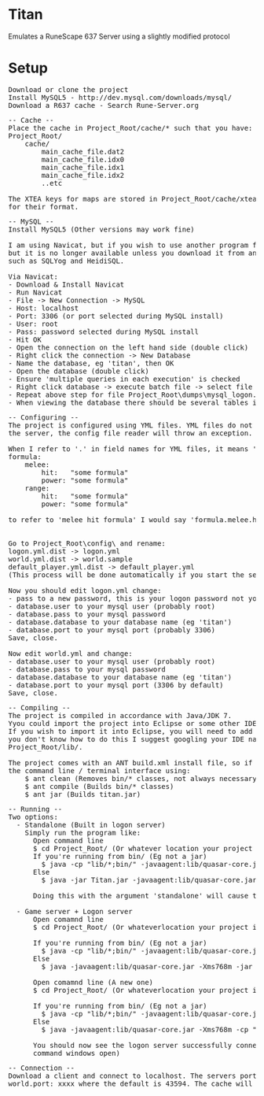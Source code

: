 # Titan
Emulates a RuneScape 637 Server using a slightly modified protocol

# Setup
<pre>
Download or clone the project
Install MySQL5 - http://dev.mysql.com/downloads/mysql/
Download a R637 cache - Search Rune-Server.org
</pre>

<pre>
-- Cache --
Place the cache in Project_Root/cache/* such that you have:
Project_Root/
    cache/
        main_cache_file.dat2
        main_cache_file.idx0
        main_cache_file.idx1
        main_cache_file.idx2
        ..etc

The XTEA keys for maps are stored in Project_Root/cache/xteas.xstore2. See the XTEAStore class in the project
for their format.
</pre>

<pre>
-- MySQL --
Install MySQL5 (Other versions may work fine)

I am using Navicat, but if you wish to use another program feel free (Ubuntu: "Emma", Mac/Windows: "MySQL workbench"). They used to have a free MySQL version,
but it is no longer available unless you download it from an "alternative source". There are free alternatives,
such as SQLYog and HeidiSQL.

Via Navicat:
- Download & Install Navicat
- Run Navicat
- File -> New Connection -> MySQL
- Host: localhost
- Port: 3306 (or port selected during MySQL install)
- User: root
- Pass: password selected during MySQL install
- Hit OK
- Open the connection on the left hand side (double click)
- Right click the connection -> New Database
- Name the database, eg 'titan', then OK
- Open the database (double click)
- Ensure 'multiple queries in each execution' is checked
- Right click database -> execute batch file -> select file from Project_Root\sql\dumps\mysql_world.sql -> Start -> Wait
- Repeat above step for file Project_Root\dumps\mysql_logon.sql
- When viewing the database there should be several tables in there, including 'profiles'.
</pre>

<pre>
-- Configuring --
The project is configured using YML files. YML files do not accept tabs, instead use spaces. If a tab is found when running
the server, the config file reader will throw an exception.  

When I refer to '.' in field names for YML files, it means 'the subsection called'. For example, if I had:
formula:
    melee:
        hit:   "some formula"
        power: "some formula"
    range:
        hit:   "some formula"
        power: "some formula"

to refer to 'melee hit formula' I would say 'formula.melee.hit'. Or formula.range.power for range power, etc.


Go to Project_Root\config\ and rename:
logon.yml.dist -> logon.yml
world.yml.dist -> world.sample
default_player.yml.dist -> default_player.yml
(This process will be done automatically if you start the server before hand, but will not have reasonable values for the database config!)

Now you should edit logon.yml change:
- pass to a new password, this is your logon password not your database password. If this is found out by someone, they can modify anyones profile in any manner they like. (Add items, corrupt it, reset it, change rights to admin, set skills to any level, set health, location, equipment) - Basically, make it a strong password!
- database.user to your mysql user (probably root)
- database.pass to your mysql password
- database.database to your database name (eg 'titan')
- database.port to your mysql port (probably 3306)
Save, close.

Now edit world.yml and change:
- database.user to your mysql user (probably root)
- database.pass to your mysql password
- database.database to your database name (eg 'titan')
- database.port to your mysql port (3306 by default)
Save, close.
</pre>

<pre>
-- Compiling --
The project is compiled in accordance with Java/JDK 7.  
Yyou could import the project into Eclipse or some other IDE.
If you wish to import it into Eclipse, you will need to add all .jar files from lib/ to your classpath, if
you don't know how to do this I suggest googling your IDE name with 'classpath setup' to add the .jar files from
Project_Root/lib/.

The project comes with an ANT build.xml install file, so if you have ANT installed, you can compile it through
the command line / terminal interface using:
	$ ant clean (Removes bin/* classes, not always necessary)
	$ ant compile (Builds bin/* classes)
	$ ant jar (Builds titan.jar)
</pre>

<pre>
-- Running --
Two options: 
  - Standalone (Built in logon server)
    Simply run the program like:
      Open command line
      $ cd Project_Root/ (Or whatever location your project is in)
      If you're running from bin/ (Eg not a jar)
      	$ java -cp "lib/*;bin/" -javaagent:lib/quasar-core.jar -Xms768m org.maxgamer.rs.core.RSBootstrap
      Else
      	$ java -jar Titan.jar -javaagent:lib/quasar-core.jar -Xms768m 
      	
      Doing this with the argument 'standalone' will cause the program to start an internal logon server for itself.
      
  - Game server + Logon server
      Open comamnd line
      $ cd Project_Root/ (Or whateverlocation your project is in)
      
      If you're running from bin/ (Eg not a jar)
      	$ java -cp "lib/*;bin/" -javaagent:lib/quasar-core.jar -Xms768m org.maxgamer.rs.core.RSBootstrap game-only
      Else
      	$ java -javaagent:lib/quasar-core.jar -Xms768m -jar Titan.jar game-only
      
      Open comamnd line (A new one)
      $ cd Project_Root/ (Or whateverlocation your project is in)
      
      If you're running from bin/ (Eg not a jar)
      	$ java -cp "lib/*;bin/" -javaagent:lib/quasar-core.jar -Xms768m org.maxgamer.rs.logonv4.logon.LogonServer
      Else
      	$ java -javaagent:lib/quasar-core.jar -Xms768m -cp "Titan.jar;lib/*" org.maxgamer.rs.logonv4.logon.LogonServer
      
      You should now see the logon server successfully connect to the game server and visa versa (You should have two
      command windows open)
</pre>

<pre>
-- Connection --
Download a client and connect to localhost. The servers port is available in the config file in world.yml under
world.port: xxxx where the default is 43594. The cache will download automatically. The server does handle clients with RSA enabled (if using the correct keys/tokens obviously). Also if RSA is disabled the server will work. 
</pre>
